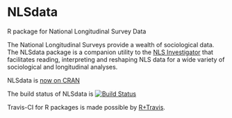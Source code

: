 NLSdata
=======

R package for National Longitudinal Survey Data

The National Longitudinal Surveys provide a wealth of sociological data. The NLSdata package is a companion utility to the [NLS Investigator](https://www.nlsinfo.org/investigator/pages/login.jsp) that facilitates reading, interpreting and reshaping NLS data for a wide variety of sociological and longitudinal analyses.

NLSdata is [now on CRAN](http://cran.r-project.org/package=NLSdata)

The build status of NLSdata is
[![Build Status](https://travis-ci.org/baogorek/NLSdata.svg?branch=master)](https://travis-ci.org/baogorek/NLSdata)

Travis-CI for R packages is made possible by [R+Travis](https://github.com/craigcitro/r-travis).
